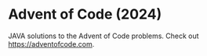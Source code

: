 # Advent of Code (2024)
JAVA solutions to the Advent of Code problems. Check out https://adventofcode.com.
